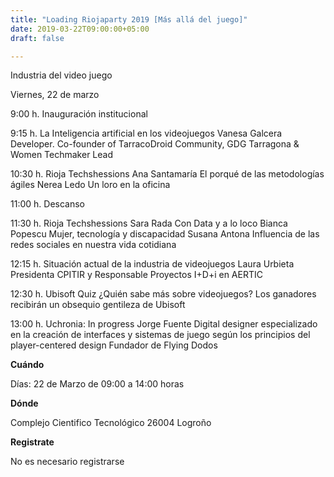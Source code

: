 ```yaml
---
title: "Loading Riojaparty 2019 [Más allá del juego]"
date: 2019-03-22T09:00:00+05:00
draft: false

---
```

Industria del video juego
<!--more-->

Viernes, 22 de marzo

9:00 h. Inauguración institucional

9:15 h. La Inteligencia artificial en los videojuegos
Vanesa Galcera Developer. Co-founder of TarracoDroid
Community, GDG Tarragona & Women Techmaker Lead

10:30 h. Rioja Techshessions
Ana Santamaría
El porqué de las metodologías ágiles
Nerea Ledo
Un loro en la oficina

11:00 h. Descanso

11:30 h. Rioja Techshessions
Sara Rada
Con Data y a lo loco
Bianca Popescu
Mujer, tecnología y discapacidad
Susana Antona
Influencia de las redes sociales en nuestra vida cotidiana

12:15 h. Situación actual de la industria de videojuegos
Laura Urbieta
Presidenta CPITIR y Responsable Proyectos I+D+i en AERTIC

12:30 h. Ubisoft Quiz
¿Quién sabe más sobre videojuegos?
Los ganadores recibirán un obsequio gentileza de Ubisoft

13:00 h. Uchronia: In progress
Jorge Fuente Digital designer especializado en la creación de interfaces y sistemas
de juego según los principios del player-centered design
Fundador de Flying Dodos

__Cuándo__

Días: 22 de Marzo de 09:00 a 14:00 horas

__Dónde__

Complejo Cientifico Tecnológico
26004 Logroño 

__Registrate__

No es necesario registrarse
